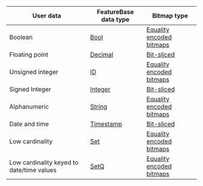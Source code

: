 | User data | FeatureBase data type | Bitmap type |
|---|---|---|
| Boolean | [Bool](/docs/sql-guide/data-types/data-type-bool) | [Equality encoded bitmaps](/docs/concepts/concept-bitmaps-equality-encoded) |
| Floating point | [Decimal](/docs/sql-guide/data-types/data-type-decimal) | [Bit-sliced](/docs/concepts/concept-bitmaps-bit-slice) |
| Unsigned integer | [ID](/docs/sql-guide/data-types/data-type-id) | [Equality encoded bitmaps](/docs/concepts/concept-bitmaps-equality-encoded) |
| Signed Integer | [Integer](/docs/sql-guide/data-types/data-type-int) | [Bit-sliced](/docs/concepts/concept-bitmaps-bit-slice) |
| Alphanumeric | [String](/docs/sql-guide/data-types/data-type-string) | [Equality encoded bitmaps](/docs/concepts/concept-bitmaps-equality-encoded) |
| Date and time | [Timestamp](/docs/sql-guide/data-types/data-type-timestamp) | [Bit-sliced](/docs/concepts/concept-bitmaps-bit-slice) |
| Low cardinality | [Set](/docs/sql-guide/data-types/data-types-home#low-cardinality-data-types) | [Equality encoded bitmaps](/docs/concepts/concept-bitmaps-equality-encoded) |
| Low cardinality keyed to date/time values | [SetQ](/docs/sql-guide/data-types/data-types-home#low-cardinality-data-types) | [Equality encoded bitmaps](/docs/concepts/concept-bitmaps-equality-encoded) |
